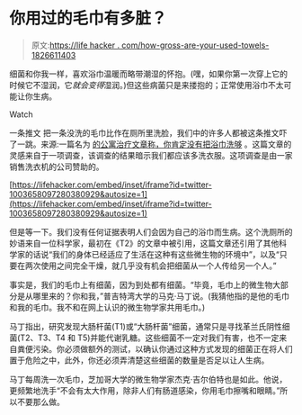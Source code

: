 # 你用过的毛巾有多脏？

> 原文:[https://life hacker . com/how-gross-are-your-used-towels-1826611403](https://lifehacker.com/how-gross-are-your-used-towels-1826611403)

细菌和你我一样，喜欢浴巾温暖而略带潮湿的怀抱。(嘿，如果你第一次穿上它的时候它不湿润，它*就会变得*湿润。)但这些病菌只是来搂抱的；正常使用浴巾不太可能让你生病。

Watch

一条推文 把一条没洗的毛巾比作在厕所里洗脸，我们中的许多人都被这条推文吓了一跳。来源:一篇名为 [的公寓治疗文章称，你肯定没有把浴巾洗够](https://www.apartmenttherapy.com/towel-washing-frequency-258984) 。这篇文章的灵感来自于一项调查，该调查的结果暗示我们都应该多洗衣服。这项调查是由一家销售洗衣机的公司赞助的。

 [https://lifehacker.com/embed/inset/iframe?id=twitter-1003658097280380929&autosize=1](https://lifehacker.com/embed/inset/iframe?id=twitter-1003658097280380929&autosize=1) 

但是等一下。我们没有任何证据表明人们会因为自己的浴巾而生病。这个洗厕所的妙语来自一位科学家，最初在《T2》的文章中被引用，这篇文章还引用了其他科学家的话说“我们的身体已经适应了生活在这种有这些微生物的环境中”，以及“只要在两次使用之间完全干燥，就几乎没有机会把细菌从一个人传给另一个人。”

事实是，我们的毛巾上有细菌，因为到处都有细菌。“毕竟，毛巾上的微生物大部分是从哪里来的？你和我，”普吉特湾大学的马克·马丁说。(我猜他指的是他的毛巾和我的毛巾。我不和在网上认识的微生物学家共用毛巾。)

马丁指出，研究发现大肠杆菌(T1)或“大肠杆菌”细菌，通常只是寻找革兰氏阴性细菌(T2、T3、T4 和 T5)并能代谢乳糖。这些细菌不一定对我们有害，也不一定来自粪便污染。你必须做额外的测试，以确认你通过这种方式发现的细菌正在将人们置于危险之中，此外，你还必须弄清楚这些细菌的数量是否足以让人生病。

马丁每周洗一次毛巾，芝加哥大学的微生物学家杰克·吉尔伯特也是如此。他说，更频繁地洗手“不会有太大作用，除非人们有肠道感染，你用毛巾擦嘴和眼睛。”所以不要那么做。